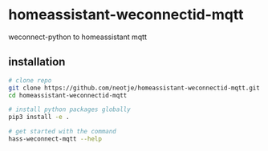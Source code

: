 # homeassistant-weconnectid-mqtt

weconnect-python to homeassistant mqtt

## installation

```sh
# clone repo
git clone https://github.com/neotje/homeassistant-weconnectid-mqtt.git
cd homeassistant-weconnectid-mqtt

# install python packages globally
pip3 install -e .

# get started with the command
hass-weconnect-mqtt --help
```
